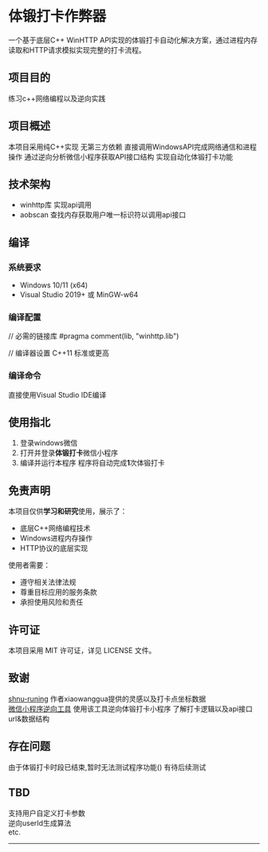 # 体锻打卡作弊器

一个基于底层C++ WinHTTP API实现的体锻打卡自动化解决方案，通过进程内存读取和HTTP请求模拟实现完整的打卡流程。

## 项目目的

练习c++网络编程以及逆向实践

## 项目概述

本项目采用纯C++实现 无第三方依赖 直接调用WindowsAPI完成网络通信和进程操作 通过逆向分析微信小程序获取API接口结构 实现自动化体锻打卡功能

## 技术架构

- winhttp库 实现api调用
- aobscan   查找内存获取用户唯一标识符以调用api接口

## 编译

### 系统要求
- Windows 10/11 (x64)
- Visual Studio 2019+ 或 MinGW-w64

### 编译配置
// 必需的链接库
#pragma comment(lib, "winhttp.lib")

// 编译器设置
C++11 标准或更高

### 编译命令
直接使用Visual Studio IDE编译

## 使用指北

1. 登录windows微信
2. 打开并登录**体锻打卡**微信小程序
3. 编译并运行本程序 程序将自动完成**1**次体锻打卡

## 免责声明

本项目仅供**学习和研究**使用，展示了：
- 底层C++网络编程技术
- Windows进程内存操作
- HTTP协议的底层实现

使用者需要：
- 遵守相关法律法规
- 尊重目标应用的服务条款
- 承担使用风险和责任

## 许可证

本项目采用 MIT 许可证，详见 LICENSE 文件。

## 致谢
[shnu-runing](https://github.com/xiaowanggua/shnurunningApp "shnu-runing") 作者xiaowanggua提供的灵感以及打卡点坐标数据  
[微信小程序逆向工具](https://github.com/strengthen/AppletReverseTool "微信小程序逆向工具") 使用该工具逆向体锻打卡小程序 了解打卡逻辑以及api接口url&数据结构  

## 存在问题

由于体锻打卡时段已结束,暂时无法测试程序功能() 有待后续测试

## TBD

支持用户自定义打卡参数  
逆向userId生成算法  
etc.

---
